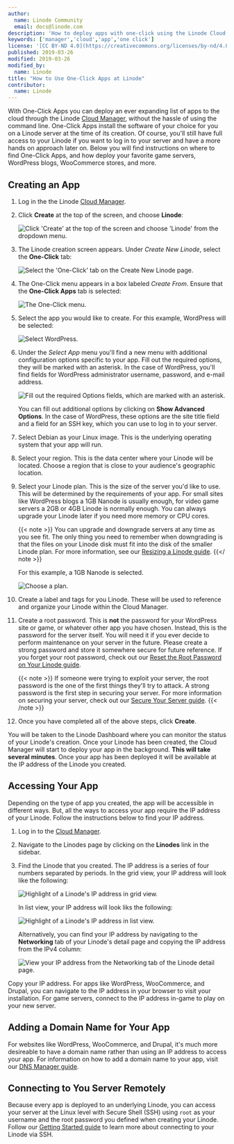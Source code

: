 ```yaml
---
author:
  name: Linode Community
  email: docs@linode.com
description: 'How to deploy apps with one-click using the Linode Cloud Manager'
keywords: ['manager','cloud','app','one click']
license: '[CC BY-ND 4.0](https://creativecommons.org/licenses/by-nd/4.0)'
published: 2019-03-26
modified: 2019-03-26
modified_by:
  name: Linode
title: "How to Use One-Click Apps at Linode"
contributor:
  name: Linode
---
```


With One-Click Apps you can deploy an ever expanding list of apps to the cloud through the Linode [Cloud Manager](https://cloud.linode.com), without the hassle of using the command line. One-Click Apps install the software of your choice for you on a Linode server at the time of its creation. Of course, you'll still have full access to your Linode if you want to log in to your server and have a more hands on approach later on. Below you will find instructions on where to find One-Click Apps, and how deploy your favorite game servers, WordPress blogs, WooCommerce stores, and more.

## Creating an App

1.  Log in the the Linode [Cloud Manager](https://cloud.linode.com).

2.  Click **Create** at the top of the screen, and choose **Linode**:

    ![Click 'Create' at the top of the screen and choose 'Linode' from the dropdown menu.](one-click-create-a-linode.png)

3. The Linode creation screen appears. Under *Create New Linode*, select the **One-Click** tab:

    ![Select the 'One-Click' tab on the Create New Linode page.](one-click-select-one-click-tab.png)

4.  The One-Click menu appears in a box labeled *Create From*. Ensure that the **One-Click Apps** tab is selected:

    ![The `One-Click` menu.](one-click-create-from-one-click-apps.png)

5.  Select the app you would like to create. For this example, WordPress will be selected:

    ![Select WordPress.](one-click-select-wordpress.png)

6.  Under the *Select App* menu you'll find a new menu with additional configuration options specific to your app. Fill out the required options, they will be marked with an asterisk. In the case of WordPress, you'll find fields for WordPress administrator username, password, and e-mail address.

    ![Fill out the required Options fields, which are marked with an asterisk.](one-click-wordpress-config-options.png)

    You can fill out additional options by clicking on **Show Advanced Options**. In the case of WordPress, these options are the site title field and a field for an SSH key, which you can use to log in to your server.

7.  Select Debian as your Linux image. This is the underlying operating system that your app will run.

8.  Select your region. This is the data center where your Linode will be located. Choose a region that is close to your audience's geographic location.

9.  Select your Linode plan. This is the size of the server you'd like to use. This will be determined by the requirements of your app. For small sites like WordPress blogs a 1GB Nanode is usually enough, for video game servers a 2GB or 4GB Linode is normally enough. You can always upgrade your Linode later if you need more memory or CPU cores.

    {{< note >}}
You can upgrade and downgrade servers at any time as you see fit. The only thing you need to remember when downgrading is that the files on your Linode disk must fit into the disk of the smaller Linode plan. For more information, see our [Resizing a Linode guide](https://www.linode.com/docs/platform/disk-images/resizing-a-linode/).
{{</ note >}}

     For this example, a 1GB Nanode is selected.

    ![Choose a plan.](one-click-pick-plan.png)

1.  Create a label and tags for you Linode. These will be used to reference and organize your Linode within the Cloud Manager.

2.  Create a root password. This is **not** the password for your WordPress site or game, or whatever other app you have chosen. Instead, this is the password for the server itself. You will need it if you ever decide to perform maintenance on your server in the future. Please create a strong password and store it somewhere secure for future reference. If you forget your root password, check out our [Reset the Root Password on Your Linode guide](https://www.linode.com/docs/quick-answers/linode-platform/reset-the-root-password-on-your-linode/).

    {{< note >}}
If someone were trying to exploit your server, the root password is the one of the first things they'll try to attack. A strong password is the first step in securing your server. For more information on securing your server, check out our [Secure Your Server guide](https://linode.com/docs/security/securing-your-server/).
{{< /note >}}

3.  Once you have completed all of the above steps, click **Create**.

You will be taken to the Linode Dashboard where you can monitor the status of your Linode's creation. Once your Linode has been created, the Cloud Manager will start to deploy your app in the background. **This will take several minutes**. Once your app has been deployed it will be available at the IP address of the Linode you created.

## Accessing Your App

Depending on the type of app you created, the app will be accessible in different ways. But, all the ways to access your app require the IP address of your Linode. Follow the instructions below to find your IP address.

1.  Log in to the [Cloud Manager](https://cloud.linode.com).

2.  Navigate to the Linodes page by clicking on the **Linodes** link in the sidebar.

3.  Find the Linode that you created. The IP address is a series of four numbers separated by periods. In the grid view, your IP address will look like the following:

    ![Highlight of a Linode's IP address in grid view.](one-click-ip-address-grid.png)

    In list view, your IP address will look liks the following:

    ![Highlight of a Linode's IP address in list view.](one-click-ip-address-list.png)

    Alternatively, you can find your IP address by navigating to the **Networking** tab of your Linode's detail page and copying the IP address from the IPv4 column:

    ![View your IP address from the Networking tab of the Linode detail page.](one-click-networking-tab.png)

Copy your IP address. For apps like WordPress, WooCommerce, and Drupal, you can navigate to the IP address in your browser to visit your installation. For game servers, connect to the IP address in-game to play on your new server.

## Adding a Domain Name for Your App

For websites like WordPress, WooCommerce, and Drupal, it's much more desireable to have a domain name rather than using an IP address to access your app. For information on how to add a domain name to your app, visit our [DNS Manager guide](https://linode.com/docs/platform/manager/dns-manager/#add-dns-records).

## Connecting to You Server Remotely

Because every app is deployed to an underlying Linode, you can access your server at the Linux level with Secure Shell (SSH) using `root` as your username and the root password you defined when creating your Linode. Follow our [Getting Started guide](https://www.linode.com/docs/getting-started/#connect-to-your-linode-via-ssh) to learn more about connecting to your Linode via SSH.
